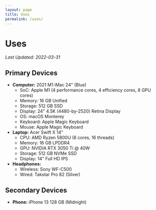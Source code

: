 ```yaml
---
layout: page
title: Uses
permalink: /uses/
---
```

# Uses


*Last Updated: 2022-03-31*

## Primary Devices
* **Computer:** 2021 M1 iMac 24" (Blue)
	+ SoC: Apple M1 (4 performance cores, 4 efficiency cores, 8 GPU cores)
	+ Memory: 16 GB Unified 
	+ Storage: 512 GB SSD
	+ Display: 24" 4.5K (4480-by-2520) Retina Display
	+ OS: macOS Monterey
	* Keyboard: Apple Magic Keyboard 
	* Mouse: Apple Magic Keyboard
* **Laptop:** Acer Swift X 14"
	+ CPU: AMD Ryzen 5800U (8 cores, 16 threads)
	+ Memory: 16 GB LPDDR4
	+ GPU: NVIDIA RTX 3050 Ti @ 40W
	+ Storage: 512 GB NVMe SSD
	+ Display: 14" Full HD IPS 
* **Headphones:** 
	* Wireless: Sony WF-C500
	* Wired: Takstar Pro 82 (Silver)

## Secondary Devices

* **Phone:** iPhone 13 128 GB (Midnight)

